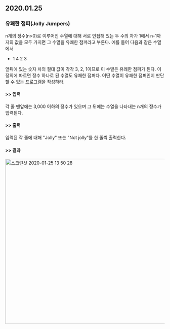 ## 2020.01.25

### 유쾌한 점퍼(Jolly Jumpers)

n개의 정수(n>0)로 이루어진 수열에 대해 서로 인접해 있는 두 수의 차가 1에서 n-1까지의 값을 모두 가지면 그 수열을 유쾌한 점퍼라고 부른다. 예를 들어 다음과 같은 수열에서

- 1 4 2 3

앞뒤에 있는 숫자 차의 절대 값이 각각 3, 2, 1이므로 이 수열은 유쾌한 점퍼가 된다. 이 정의에 따르면 정수 하나로 된 수열도 유쾌한 점퍼다. 어떤 수열이 유쾌한 점퍼인지 판단할 수 있는 프로그램을 작성하라.

#### >> 입력

각 줄 맨앞에는 3,000 이하의 정수가 있으며 그 뒤에는 수열을 나타내는 n개의 정수가 입력된다.

#### >> 출력

입력된 각 줄에 대해 "Jolly" 또는 "Not jolly"를 한 줄씩 출력한다.

#### >> 결과

<img width="521" alt="스크린샷 2020-01-25 13 50 28" src="https://user-images.githubusercontent.com/50854729/73116443-cbbd6080-3f79-11ea-95ee-f6f13d1f4e66.png">